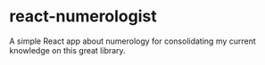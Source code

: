 # react-numerologist
A simple React app about numerology for consolidating my current knowledge on this great library.

